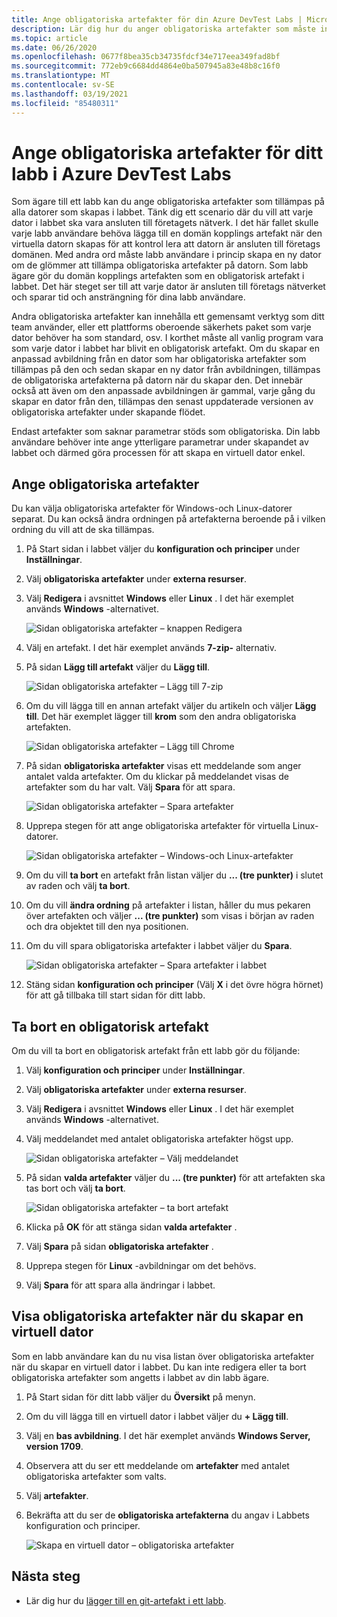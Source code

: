 ```yaml
---
title: Ange obligatoriska artefakter för din Azure DevTest Labs | Microsoft Docs
description: Lär dig hur du anger obligatoriska artefakter som måste installeras innan du installerar eventuella användarspecifika artefakter på virtuella datorer (VM) i labbet.
ms.topic: article
ms.date: 06/26/2020
ms.openlocfilehash: 0677f8bea35cb34735fdcf34e717eea349fad8bf
ms.sourcegitcommit: 772eb9c6684dd4864e0ba507945a83e48b8c16f0
ms.translationtype: MT
ms.contentlocale: sv-SE
ms.lasthandoff: 03/19/2021
ms.locfileid: "85480311"
---
```

# <a name="specify-mandatory-artifacts-for-your-lab-in-azure-devtest-labs"></a>Ange obligatoriska artefakter för ditt labb i Azure DevTest Labs
Som ägare till ett labb kan du ange obligatoriska artefakter som tillämpas på alla datorer som skapas i labbet. Tänk dig ett scenario där du vill att varje dator i labbet ska vara ansluten till företagets nätverk. I det här fallet skulle varje labb användare behöva lägga till en domän kopplings artefakt när den virtuella datorn skapas för att kontrol lera att datorn är ansluten till företags domänen. Med andra ord måste labb användare i princip skapa en ny dator om de glömmer att tillämpa obligatoriska artefakter på datorn. Som labb ägare gör du domän kopplings artefakten som en obligatorisk artefakt i labbet. Det här steget ser till att varje dator är ansluten till företags nätverket och sparar tid och ansträngning för dina labb användare.
 
Andra obligatoriska artefakter kan innehålla ett gemensamt verktyg som ditt team använder, eller ett plattforms oberoende säkerhets paket som varje dator behöver ha som standard, osv. I korthet måste all vanlig program vara som varje dator i labbet har blivit en obligatorisk artefakt. Om du skapar en anpassad avbildning från en dator som har obligatoriska artefakter som tillämpas på den och sedan skapar en ny dator från avbildningen, tillämpas de obligatoriska artefakterna på datorn när du skapar den. Det innebär också att även om den anpassade avbildningen är gammal, varje gång du skapar en dator från den, tillämpas den senast uppdaterade versionen av obligatoriska artefakter under skapande flödet. 
 
Endast artefakter som saknar parametrar stöds som obligatoriska. Din labb användare behöver inte ange ytterligare parametrar under skapandet av labbet och därmed göra processen för att skapa en virtuell dator enkel. 

## <a name="specify-mandatory-artifacts"></a>Ange obligatoriska artefakter
Du kan välja obligatoriska artefakter för Windows-och Linux-datorer separat. Du kan också ändra ordningen på artefakterna beroende på i vilken ordning du vill att de ska tillämpas. 

1. På Start sidan i labbet väljer du **konfiguration och principer** under **Inställningar**. 
3. Välj **obligatoriska artefakter** under **externa resurser**. 
4. Välj **Redigera** i avsnittet **Windows** eller **Linux** . I det här exemplet används **Windows** -alternativet. 

    ![Sidan obligatoriska artefakter – knappen Redigera](media/devtest-lab-mandatory-artifacts/mandatory-artifacts-edit-button.png)
4. Välj en artefakt. I det här exemplet används **7-zip-** alternativ. 
5. På sidan **Lägg till artefakt** väljer du **Lägg till**. 

    ![Sidan obligatoriska artefakter – Lägg till 7-zip](media/devtest-lab-mandatory-artifacts/add-seven-zip.png)
6. Om du vill lägga till en annan artefakt väljer du artikeln och väljer **Lägg till**. Det här exemplet lägger till **krom** som den andra obligatoriska artefakten.

    ![Sidan obligatoriska artefakter – Lägg till Chrome](media/devtest-lab-mandatory-artifacts/add-chrome.png)
7. På sidan **obligatoriska artefakter** visas ett meddelande som anger antalet valda artefakter. Om du klickar på meddelandet visas de artefakter som du har valt. Välj **Spara** för att spara. 

    ![Sidan obligatoriska artefakter – Spara artefakter](media/devtest-lab-mandatory-artifacts/save-artifacts.png)
8. Upprepa stegen för att ange obligatoriska artefakter för virtuella Linux-datorer. 
    
    ![Sidan obligatoriska artefakter – Windows-och Linux-artefakter](media/devtest-lab-mandatory-artifacts/windows-linux-artifacts.png)
9. Om du vill **ta bort** en artefakt från listan väljer du **... (tre punkter)** i slutet av raden och välj **ta bort**. 
10. Om du vill **ändra ordning** på artefakter i listan, håller du mus pekaren över artefakten och väljer **... (tre punkter)** som visas i början av raden och dra objektet till den nya positionen. 
11. Om du vill spara obligatoriska artefakter i labbet väljer du **Spara**. 

    ![Sidan obligatoriska artefakter – Spara artefakter i labbet](media/devtest-lab-mandatory-artifacts/save-to-lab.png)
12. Stäng sidan **konfiguration och principer** (Välj **X** i det övre högra hörnet) för att gå tillbaka till start sidan för ditt labb.  

## <a name="delete-a-mandatory-artifact"></a>Ta bort en obligatorisk artefakt
Om du vill ta bort en obligatorisk artefakt från ett labb gör du följande: 

1. Välj **konfiguration och principer** under **Inställningar**. 
2. Välj **obligatoriska artefakter** under **externa resurser**. 
3. Välj **Redigera** i avsnittet **Windows** eller **Linux** . I det här exemplet används **Windows** -alternativet. 
4. Välj meddelandet med antalet obligatoriska artefakter högst upp. 

    ![Sidan obligatoriska artefakter – Välj meddelandet](media/devtest-lab-mandatory-artifacts/select-message-artifacts.png)
5. På sidan **valda artefakter** väljer du **... (tre punkter)** för att artefakten ska tas bort och välj **ta bort**. 
    
    ![Sidan obligatoriska artefakter – ta bort artefakt](media/devtest-lab-mandatory-artifacts/remove-artifact.png)
6. Klicka på **OK** för att stänga sidan **valda artefakter** . 
7. Välj **Spara** på sidan **obligatoriska artefakter** .
8. Upprepa stegen för **Linux** -avbildningar om det behövs. 
9. Välj **Spara** för att spara alla ändringar i labbet. 

## <a name="view-mandatory-artifacts-when-creating-a-vm"></a>Visa obligatoriska artefakter när du skapar en virtuell dator
Som en labb användare kan du nu visa listan över obligatoriska artefakter när du skapar en virtuell dator i labbet. Du kan inte redigera eller ta bort obligatoriska artefakter som angetts i labbet av din labb ägare.

1. På Start sidan för ditt labb väljer du **Översikt** på menyn.
2. Om du vill lägga till en virtuell dator i labbet väljer du **+ Lägg till**. 
3. Välj en **bas avbildning**. I det här exemplet används **Windows Server, version 1709**.
4. Observera att du ser ett meddelande om **artefakter** med antalet obligatoriska artefakter som valts. 
5. Välj **artefakter**. 
6. Bekräfta att du ser de **obligatoriska artefakterna** du angav i Labbets konfiguration och principer. 

    ![Skapa en virtuell dator – obligatoriska artefakter](media/devtest-lab-mandatory-artifacts/create-vm-artifacts.png)

## <a name="next-steps"></a>Nästa steg
* Lär dig hur du [lägger till en git-artefakt i ett labb](devtest-lab-add-artifact-repo.md).

